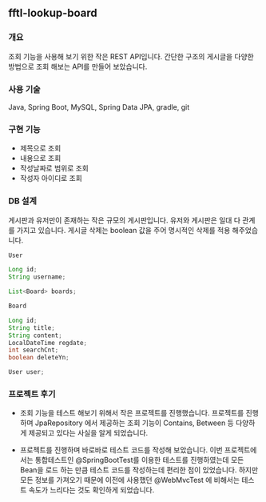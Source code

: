 ## fftl-lookup-board

### 개요

조회 기능을 사용해 보기 위한 작은 REST API입니다. 간단한 구조의 게시글을 다양한 방법으로 조회 해보는 API를 만들어 보았습니다.

### 사용 기술

Java, Spring Boot, MySQL, Spring Data JPA, gradle, git

### 구현 기능

-   제목으로 조회
-   내용으로 조회
-   작성날짜로 범위로 조회
-   작성자 아이디로 조회

### DB 설계

게시판과 유저만이 존재하는 작은 규모의 게시판입니다. 유저와 게시판은 일대 다 관계를 가지고 있습니다. 게시글 삭제는 boolean 값을 주어 명시적인 삭제를 적용 해주었습니다.

```java
User

Long id;
String username;

List<Board> boards;

```
```java
Board

Long id;
String title;
String content;
LocalDateTime regdate;
int searchCnt;
boolean deleteYn;

User user;

```

### 프로젝트 후기

- 조회 기능을 테스트 해보기 위해서 작은 프로젝트를 진행했습니다. 프로젝트를 진행하며 JpaRepository 에서 제공하는 조회 기능이 Contains, Between 
등 다양하게 제공되고 있다는 사실을 알게 되었습니다.
  
- 프로젝트를 진행하며 바로바로 테스트 코드를 작성해 보았습니다. 이번 프로젝트에서는 통합테스트인 @SpringBootTest를 이용한 테스트를 진행하였는데 모든 Bean을 로드 하는 만큼
테스트 코드를 작성하는데 편리한 점이 있었습니다. 하지만 모든 정보를 가져오기 때문에 이전에 사용했던 @WebMvcTest 에 비해서는 테스트 속도가 느리다는 것도 확인하게 되었습니다. 


